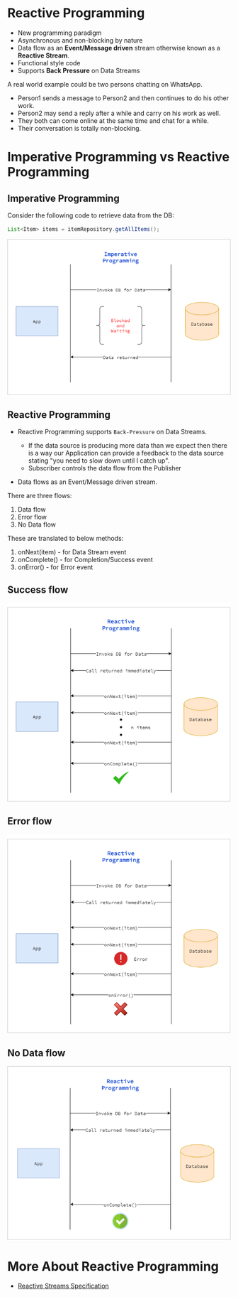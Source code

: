 # Reactive Programming

* New programming paradigm
* Asynchronous and non-blocking by nature
* Data flow as an **Event/Message driven** stream otherwise known as a **Reactive Stream**.
* Functional style code
* Supports **Back Pressure** on Data Streams

A real world example could be two persons chatting on WhatsApp.

* Person1 sends a message to Person2 and then continues to do his other work.
* Person2 may send a reply after a while and carry on his work as well.
* They both can come online at the same time and chat for a while.
* Their conversation is totally non-blocking.

# Imperative Programming vs Reactive Programming

## Imperative Programming

Consider the following code to retrieve data from the DB:

```java
List<Item> items = itemRepository.getAllItems();
```

![Imperative Programming](./images/imperative-programming.png)

## Reactive Programming

* Reactive Programming supports `Back-Pressure` on Data Streams.

  - If the data source is producing more data than we expect then there is a way our Application can provide a feedback
to the data source stating "you need to slow down until I catch up".
  - Subscriber controls the data flow from the Publisher

* Data flows as an Event/Message driven stream.

There are three flows:

1. Data flow
2. Error flow
3. No Data flow

These are translated to below methods:

1. onNext(item) - for Data Stream event
2. onComplete() - for Completion/Success event
3. onError() - for Error event

## Success flow
![Reactive Programming - Success flow](./images/data-flow-as-an-event-driven-stream_1_success-flow.png)

## Error flow
![Reactive Programming - Error flow](./images/data-flow-as-an-event-driven-stream_2_error-flow.png)

## No Data flow
![Reactive Programming - No Data flow](./images/data-flow-as-an-event-driven-stream_3_no-data-flow.png)

# More About Reactive Programming

* [Reactive Streams Specification](./reactive-streams-specification.md "Reactive Streams Specification")